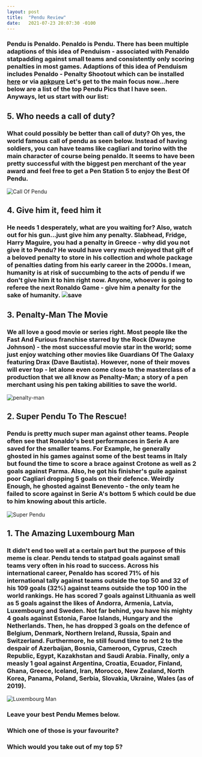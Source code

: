 ```yaml
---
layout: post
title:  "Pendu Review"
date:   2021-07-23 20:07:30 -0100
---
```


### Pendu is Penaldo. Penaldo is Pendu. There has been multiple adaptions of this idea of Penduism - associated with Penaldo statpadding against small teams and consistently only scoring penalties in most games. Adaptions of this idea of Penduism includes Penaldo - Penalty Shootout which can be installed [here](https://play.google.com/store/apps/details?id=air.Penaldo) or via [apkpure](https://apkpure.com/penaldo-penalty-shoot-out/air.Penaldo) Let's get to the main focus now...here below are a list of the top Pendu Pics that I have seen. Anyways, let us start with our list:

## 5. Who needs a call of duty?

### What could possibly be better than call of duty? Oh yes, the world famous call of pendu as seen below. Instead of having soldiers, you can have teams like cagliari and torino with the main character of course being penaldo. It seems to have been pretty successful with the biggest pen merchant of the year award and feel free to get a Pen Station 5 to enjoy the Best Of Pendu.

![Call Of Pendu](https://media.discordapp.net/attachments/705365548120277103/866388210043977748/image0-5.png)


## 4. Give him it, feed him it

### He needs 1 desperately, what are you waiting for? Also, watch out for his gun...just give him any penalty. Slabhead, Fridge, Harry Maguire, you had a penalty in Greece - why did you not give it to Pendu? He would have very much enjoyed that gift of a beloved penalty to store in his collection and whole package of penalties dating from his early career in the 2000s. I mean, humanity is at risk of succumbing to the acts of pendu if we don't give him it to him right now. Anyone, whoever is going to referee the next Ronaldo Game - give him a penalty for the sake of humanity. ![save](https://media.discordapp.net/attachments/705365548120277103/866389008548757515/20210609_120906.jpg)

## 3. Penalty-Man The Movie

### We all love a good movie or series right. Most people like the Fast And Furious franchise starred by the Rock (Dwayne Johnson) - the most successful movie star in the world; some just enjoy watching other movies like Guardians Of The Galaxy featuring Drax (Dave Bautista). However, none of their moves will ever top - let alone even come close to the masterclass of a production that we all know as Penalty-Man; a story of a pen merchant using his pen taking abilities to save the world.

![penalty-man](https://media.discordapp.net/attachments/705365548120277103/866389279227379722/image0-15.jpg)

## 2. Super Pendu To The Rescue!

### Pendu is pretty much super man against other teams. People often see that Ronaldo's best performances in Serie A are saved for the smaller teams. For Example, he generally ghosted in his games against some of the best teams in Italy but found the time to score a brace against Crotone as well as 2 goals against Parma. Also, he got his finisher's guile against poor Cagliari dropping 5 goals on their defence. Weirdly Enough, he ghosted against Benevento - the only team he failed to score against in Serie A's bottom 5 which could be due to him knowing about this article.

![Super Pendu](https://media.discordapp.net/attachments/705365548120277103/866370711097311252/image0-56.jpg)

## 1. The Amazing Luxembourg Man

### It didn't end too well at a certain part but the purpose of this meme is clear. Pendu tends to statpad goals against small teams very often in his road to success. Across his international career, Penaldo has scored 71% of his international tally against teams outside the top 50 and 32 of his 109 goals (32%) against teams outside the top 100 in the world rankings. He has scored 7 goals against Lithuania as well as 5 goals against the likes of Andorra, Armenia, Latvia, Luxembourg and Sweden. Not far behind, you have his mighty 4 goals against Estonia, Faroe Islands, Hungary and the Netherlands. Then, he has dropped 3 goals on the defence of Belgium, Denmark, Northern Ireland, Russia, Spain and Switzerland. Furthermore, he still found time to net 2 to the despair of Azerbaijan, Bosnia, Cameroon, Cyprus, Czech Republic, Egypt, Kazakhstan and Saudi Arabia. Finally, only a measly 1 goal against Argentina, Croatia, Ecuador, Finland, Ghana, Greece, Iceland, Iran, Morocco, New Zealand, North Korea, Panama, Poland, Serbia, Slovakia, Ukraine, Wales (as of 2019).

![Luxembourg Man](https://media.discordapp.net/attachments/705365548120277103/866388586190209034/image0-13.jpg)

### Leave your best Pendu Memes below.
### Which one of those is your favourite?
### Which would you take out of my top 5?
